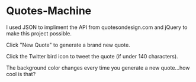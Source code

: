 # Quotes-Machine
<p> I used JSON to impliment the API from quotesondesign.com and jQuery to make this project possible. 
<p> Click "New Quote" to generate a brand new quote. 
<p> Click the Twitter bird icon to tweet the quote (if under 140 characters).
<p> The background color changes every time you generate a new quote...how cool is that?

